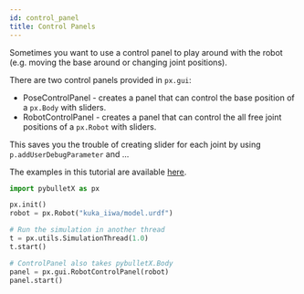 ```yaml
---
id: control_panel
title: Control Panels
---
```


Sometimes you want to use a control panel to play around with the robot (e.g. moving the base around or changing joint positions).

There are two control panels provided in `px.gui`:
* PoseControlPanel - creates a panel that can control the base position of a `px.Body` with sliders.
* RobotControlPanel - creates a panel that can control the all free joint positions of a `px.Robot` with sliders.

This saves you the trouble of creating slider for each joint by using `p.addUserDebugParameter` and ...

The examples in this tutorial are available [here](https://github.com/facebookresearch/pybulletX/blob/master/examples/control_panel.py).

```python
import pybulletX as px

px.init()
robot = px.Robot("kuka_iiwa/model.urdf")

# Run the simulation in another thread
t = px.utils.SimulationThread(1.0)
t.start()

# ControlPanel also takes pybulletX.Body
panel = px.gui.RobotControlPanel(robot)
panel.start()
```
